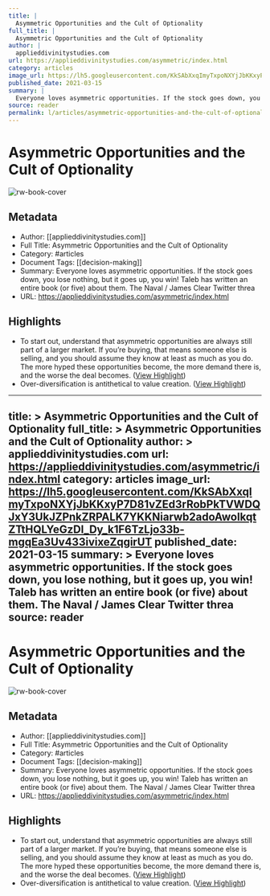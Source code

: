 ```yaml
---
title: |
  Asymmetric Opportunities and the Cult of Optionality
full_title: |
  Asymmetric Opportunities and the Cult of Optionality
author: |
  applieddivinitystudies.com
url: https://applieddivinitystudies.com/asymmetric/index.html
category: articles
image_url: https://lh5.googleusercontent.com/KkSAbXxqImyTxpoNXYjJbKKxyP7D81vZEd3rRobPkTVWDQJxY3UkJZPnkZRPALK7YKKNiarwb2adoAwolkqtZTtHQLYeGzDl_Dy_k1F6TzLjo33b-mgqEa3Uv433ivixeZqgirUT
published_date: 2021-03-15
summary: |
  Everyone loves asymmetric opportunities. If the stock goes down, you lose nothing, but it goes up, you win! Taleb has written an entire book (or five) about them. The Naval / James Clear Twitter threa
source: reader
permalink: l/articles/asymmetric-opportunities-and-the-cult-of-optionality
---
```

# Asymmetric Opportunities and the Cult of Optionality

![rw-book-cover](https://lh5.googleusercontent.com/KkSAbXxqImyTxpoNXYjJbKKxyP7D81vZEd3rRobPkTVWDQJxY3UkJZPnkZRPALK7YKKNiarwb2adoAwolkqtZTtHQLYeGzDl_Dy_k1F6TzLjo33b-mgqEa3Uv433ivixeZqgirUT)

## Metadata
- Author: [[applieddivinitystudies.com]]
- Full Title: Asymmetric Opportunities and the Cult of Optionality
- Category: #articles
- Document Tags: [[decision-making]] 
- Summary: Everyone loves asymmetric opportunities. If the stock goes down, you lose nothing, but it goes up, you win! Taleb has written an entire book (or five) about them. The Naval / James Clear Twitter threa
- URL: https://applieddivinitystudies.com/asymmetric/index.html

## Highlights
- To start out, understand that asymmetric opportunities are always still part of a larger market. If you’re buying, that means someone else is selling, and you should assume they know at least as much as you do. The more hyped these opportunities become, the more demand there is, and the worse the deal becomes. ([View Highlight](https://read.readwise.io/read/01h3kqn828grj59mp2n522kj9f))
- Over-diversification is antithetical to value creation. ([View Highlight](https://read.readwise.io/read/01h3kqsjsk1dgjws3rxp8v149f))


---
title: >
  Asymmetric Opportunities and the Cult of Optionality
full_title: >
  Asymmetric Opportunities and the Cult of Optionality
author: >
  applieddivinitystudies.com
url: https://applieddivinitystudies.com/asymmetric/index.html
category: articles
image_url: https://lh5.googleusercontent.com/KkSAbXxqImyTxpoNXYjJbKKxyP7D81vZEd3rRobPkTVWDQJxY3UkJZPnkZRPALK7YKKNiarwb2adoAwolkqtZTtHQLYeGzDl_Dy_k1F6TzLjo33b-mgqEa3Uv433ivixeZqgirUT
published_date: 2021-03-15
summary: >
  Everyone loves asymmetric opportunities. If the stock goes down, you lose nothing, but it goes up, you win! Taleb has written an entire book (or five) about them. The Naval / James Clear Twitter threa
source: reader
---
# Asymmetric Opportunities and the Cult of Optionality

![rw-book-cover](https://lh5.googleusercontent.com/KkSAbXxqImyTxpoNXYjJbKKxyP7D81vZEd3rRobPkTVWDQJxY3UkJZPnkZRPALK7YKKNiarwb2adoAwolkqtZTtHQLYeGzDl_Dy_k1F6TzLjo33b-mgqEa3Uv433ivixeZqgirUT)

## Metadata
- Author: [[applieddivinitystudies.com]]
- Full Title: Asymmetric Opportunities and the Cult of Optionality
- Category: #articles
- Document Tags: [[decision-making]] 
- Summary: Everyone loves asymmetric opportunities. If the stock goes down, you lose nothing, but it goes up, you win! Taleb has written an entire book (or five) about them. The Naval / James Clear Twitter threa
- URL: https://applieddivinitystudies.com/asymmetric/index.html

## Highlights
- To start out, understand that asymmetric opportunities are always still part of a larger market. If you’re buying, that means someone else is selling, and you should assume they know at least as much as you do. The more hyped these opportunities become, the more demand there is, and the worse the deal becomes. ([View Highlight](https://read.readwise.io/read/01h3kqn828grj59mp2n522kj9f))
- Over-diversification is antithetical to value creation. ([View Highlight](https://read.readwise.io/read/01h3kqsjsk1dgjws3rxp8v149f))


